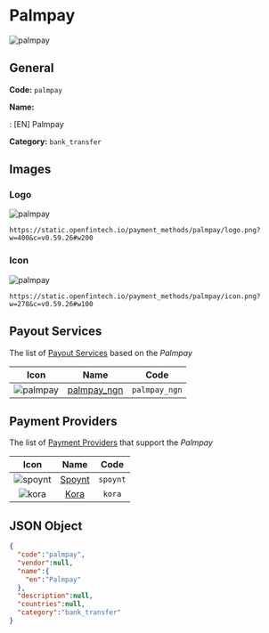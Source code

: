 
# Palmpay 
![palmpay](https://static.openfintech.io/payment_methods/palmpay/logo.png?w=400&c=v0.59.26#w200)  

## General 
**Code:** `palmpay` 
 
**Name:** 
 
:	[EN] Palmpay 
 
**Category:** `bank_transfer` 
 

## Images 

### Logo 
![palmpay](https://static.openfintech.io/payment_methods/palmpay/logo.png?w=400&c=v0.59.26#w200)  

```
https://static.openfintech.io/payment_methods/palmpay/logo.png?w=400&c=v0.59.26#w200
```  

### Icon 
![palmpay](https://static.openfintech.io/payment_methods/palmpay/icon.png?w=278&c=v0.59.26#w100)  

```
https://static.openfintech.io/payment_methods/palmpay/icon.png?w=278&c=v0.59.26#w100
```  

## Payout Services 
 
The list of [Payout Services](/payout-services/) based on the _Palmpay_ 

|Icon|Name|Code| 
|:---:|:---:|:---:| 
|![palmpay](https://static.openfintech.io/payout_methods/palmpay/icon.svg?w=278&c=v0.59.26#w40) |[palmpay_ngn](/payout-services/palmpay_ngn/)|`palmpay_ngn`| 
 

## Payment Providers 
 
The list of [Payment Providers](/payment-providers/) that support the _Palmpay_ 

|Icon|Name|Code| 
|:---:|:---:|:---:| 
|![spoynt](https://static.openfintech.io/payment_providers/spoynt/icon.svg?w=278&c=v0.59.26#w100) |[Spoynt](/payment-providers/spoynt/)|`spoynt`| 
|![kora](https://static.openfintech.io/payment_providers/kora/icon.svg?w=278&c=v0.59.26#w100) |[Kora](/payment-providers/kora/)|`kora`| 
 

## JSON Object 

```json
{
  "code":"palmpay",
  "vendor":null,
  "name":{
    "en":"Palmpay"
  },
  "description":null,
  "countries":null,
  "category":"bank_transfer"
}
```  
